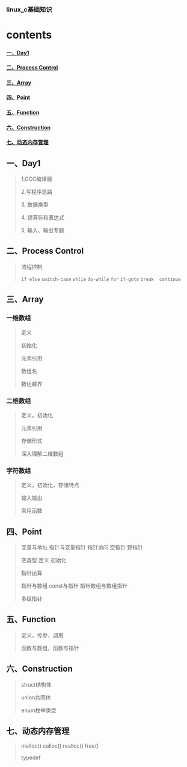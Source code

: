 ### linux_c基础知识

# contents

#### [一、Day1](#day1)

#### [二、Process Control](#Process_Control)

#### [三、Array](#array)

#### [四、Point](#point)

#### [五、Function](#function)

#### [六、Construction](#construction)

#### [七、动态内存管理](#dmm)

## <span id="day1">一、Day1</span>
> 1,GCC编译器
> 
> 2,写程序思路
> 
> 3, 数据类型
> 
>4,  运算符和表达式
> 
> 5, 输入、输出专题

## <span id="Process_Control">二、Process Control</span>

> 流程控制
> 
> `if else` `switch-case` `whlie`  	`do-while`  `for` `if-goto` `break	continue`  

## <span id="array">三、Array</span>

### 一维数组

> 定义
>
> 初始化
>
> 元素引用
>
> 数组名
>
> 数组越界

### 二维数组

> 定义，初始化
>
> 元素引用
>
> 存储形式
>
> 深入理解二维数组

### 字符数组

> 定义，初始化，存储特点
> 
> 输入输出
> 
> 常用函数
> 

## <span id="point">四、Point</span>

> 变量与地址 指针与变量指针 指针访问	空指针 野指针
>
> 空类型 定义 初始化	
>
> 指针运算
>
> 指针与数组  const与指针	指针数组与数组指针
>
> 多级指针

## <span id="function">五、Function</span>

> 定义，传参，调用
>
> 函数与数组，函数与指针
> 



## <span id="construction">六、Construction</span>

> struct结构体
>
> union共同体
>
> enum枚举类型
> 

## <span id="dmm">七、动态内存管理</span>

> malloc()	calloc()	realloc()	free()
>
> typedef

